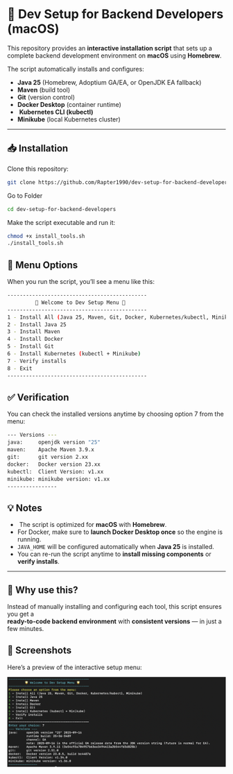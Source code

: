# 🚀 Dev Setup for Backend Developers (macOS)

This repository provides an **interactive installation script** that sets up a complete backend development environment on **macOS** using **Homebrew**.  

The script automatically installs and configures:  
-  **Java 25** (Homebrew, Adoptium GA/EA, or OpenJDK EA fallback)  
-  **Maven** (build tool)  
-  **Git** (version control)  
-  **Docker Desktop** (container runtime)  
- ️ **Kubernetes CLI (kubectl)**  
-  **Minikube** (local Kubernetes cluster)  

---

## 📥 Installation

Clone this repository:

```bash
git clone https://github.com/Rapter1990/dev-setup-for-backend-developers.git
```

Go to Folder

```bash
cd dev-setup-for-backend-developers
```

Make the script executable and run it:

```bash
chmod +x install_tools.sh
./install_tools.sh
```

## 📜 Menu Options

When you run the script, you’ll see a menu like this:

```bash
---------------------------------------------
         🌟 Welcome to Dev Setup Menu 🌟
---------------------------------------------
1 - Install All (Java 25, Maven, Git, Docker, Kubernetes/kubectl, Minikube)
2 - Install Java 25
3 - Install Maven
4 - Install Docker
5 - Install Git
6 - Install Kubernetes (kubectl + Minikube)
7 - Verify installs
8 - Exit
---------------------------------------------
```

## ✅ Verification

You can check the installed versions anytime by choosing option 7 from the menu:

```bash
--- Versions ---
java:     openjdk version "25"
maven:    Apache Maven 3.9.x
git:      git version 2.xx
docker:   Docker version 23.xx
kubectl:  Client Version: v1.xx
minikube: minikube version: v1.xx
----------------
```

## 💡 Notes

- ️ The script is optimized for **macOS** with **Homebrew**.  
-  For Docker, make sure to **launch Docker Desktop once** so the engine is running.  
-  `JAVA_HOME` will be configured automatically when **Java 25** is installed.  
-  You can re-run the script anytime to **install missing components** or **verify installs**.  

---

## 🎯 Why use this?

Instead of manually installing and configuring each tool, this script ensures you get a  
**ready-to-code backend environment** with **consistent versions** — in just a few minutes.  

## 📸 Screenshots  

Here’s a preview of the interactive setup menu:

![Dev Setup Menu Screenshot](https://github.com/Rapter1990/dev-setup-for-backend-developers/blob/main/screenshot.png)

